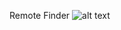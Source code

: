 Remote Finder
![alt text](http://2.bp.blogspot.com/-JdpXCf2kSrc/VJJ0PrH3E7I/AAAAAAAAUro/uiHNHDhSQkY/s1600/Himouto!-Umaru-chan-Anime-Key-Visual.jpg "Umaru Chan")
